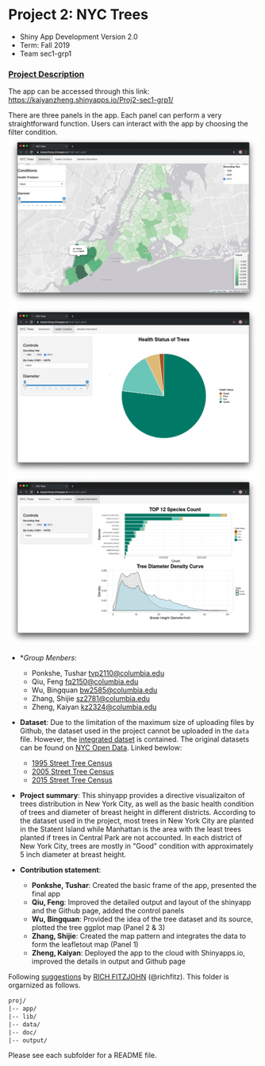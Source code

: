 # Project 2: NYC Trees 
+ Shiny App Development Version 2.0
+ Term: Fall 2019
+ Team sec1-grp1


### [Project Description](doc/project2_desc.md)

The app can be accessed through this link: https://kaiyanzheng.shinyapps.io/Proj2-sec1-grp1/

There are three panels in the app. Each panel can perform a very straightforward function. Users can interact with the app by choosing the filter condition.
![panel1](output/panel1.png)
![panel2](output/panel2.png)
![panel3](output/panel3.png)

+ **Group Menbers*: 
	+ Ponkshe, Tushar tvp2110@columbia.edu
	+ Qiu, Feng fq2150@columbia.edu
	+ Wu, Bingquan bw2585@columbia.edu
	+ Zhang, Shijie sz2781@columbia.edu
	+ Zheng, Kaiyan kz2324@columbia.edu

+ **Dataset**: Due to the limitation of the maximum size of uploading files by Github, the dataset used in the project cannot be uploaded in the `data` file. However, the [integrated datset](data/combineddata.csv) is contained. The original datasets can be found on [NYC Open Data](https://opendata.cityofnewyork.us/). Linked bewlow:
  + [1995 Street Tree Census](https://data.cityofnewyork.us/Environment/1995-Street-Tree-Census/7gmq-dbas)
  + [2005 Street Tree Census](https://data.cityofnewyork.us/Environment/2005-Street-Tree-Census/ye4j-rp7z)
  + [2015 Street Tree Census](https://data.cityofnewyork.us/Environment/2015-Street-Tree-Census-Tree-Data/pi5s-9p35) 

+ **Project summary**: This shinyapp provides a directive visualizaiton of trees distribution in New York City, as well as the basic health condition of trees and diameter of breast height in different districts. According to the dataset used in the project, most trees in New York City are planted in the Statent Island while Manhattan is the area with the least trees planted if trees in Central Park are not accounted. In each district of New York City, trees are mostly in "Good" condition with approximately 5 inch diameter at breast height.

+ **Contribution statement**: 
  + **Ponkshe, Tushar**: Created the basic frame of the app, presented the final app
  + **Qiu, Feng**: Improved the detailed output and layout of the shinyapp and the Github page, added the control panels
  + **Wu, Bingquan**:  Provided the idea of the tree dataset and its source, plotted the tree ggplot map (Panel 2 & 3)
  + **Zhang, Shijie**: Created the map pattern and integrates the data to form the leafletout map (Panel 1)
  + **Zheng, Kaiyan**: Deployed the app to the cloud with Shinyapps.io, improved the details in output and Github page
  
Following [suggestions](http://nicercode.github.io/blog/2013-04-05-projects/) by [RICH FITZJOHN](http://nicercode.github.io/about/#Team) (@richfitz). This folder is orgarnized as follows.

```
proj/
|-- app/
|-- lib/
|-- data/
|-- doc/
|-- output/
```

Please see each subfolder for a README file.


